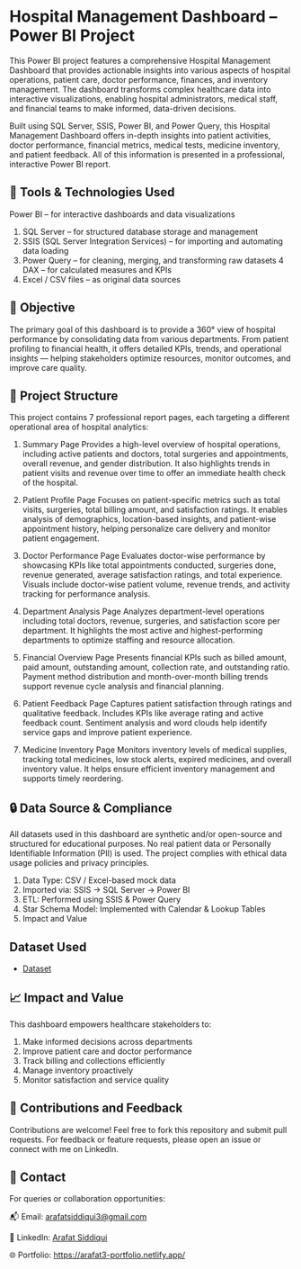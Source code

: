 # Hospital Management Dashboard – Power BI Project
This Power BI project features a comprehensive Hospital Management Dashboard that provides actionable insights into various aspects of hospital operations, patient care, doctor performance, finances, and inventory management. The dashboard transforms complex healthcare data into interactive visualizations, enabling hospital administrators, medical staff, and financial teams to make informed, data-driven decisions. 

Built using SQL Server, SSIS, Power BI, and Power Query, this Hospital Management Dashboard offers in-depth insights into patient activities, doctor performance, financial metrics, medical tests, medicine inventory, and patient feedback. All of this information is presented in a professional, interactive Power BI report.

## 🧩 Tools & Technologies Used
Power BI – for interactive dashboards and data visualizations

1. SQL Server – for structured database storage and management
2. SSIS (SQL Server Integration Services) – for importing and automating data loading
3. Power Query – for cleaning, merging, and transforming raw datasets
4 DAX – for calculated measures and KPIs
5. Excel / CSV files – as original data sources

## 🎯 Objective
The primary goal of this dashboard is to provide a 360° view of hospital performance by consolidating data from various departments. From patient profiling to financial health, it offers detailed KPIs, trends, and operational insights — helping stakeholders optimize resources, monitor outcomes, and improve care quality.

## 📁 Project Structure
This project contains 7 professional report pages, each targeting a different operational area of hospital analytics:

1. Summary Page
Provides a high-level overview of hospital operations, including active patients and doctors, total surgeries and appointments, overall revenue, and gender distribution. It also highlights trends in patient visits and revenue over time to offer an immediate health check of the hospital.

2. Patient Profile Page
Focuses on patient-specific metrics such as total visits, surgeries, total billing amount, and satisfaction ratings. It enables analysis of demographics, location-based insights, and patient-wise appointment history, helping personalize care delivery and monitor patient engagement.

3. Doctor Performance Page
Evaluates doctor-wise performance by showcasing KPIs like total appointments conducted, surgeries done, revenue generated, average satisfaction ratings, and total experience. Visuals include doctor-wise patient volume, revenue trends, and activity tracking for performance analysis.

4. Department Analysis Page
Analyzes department-level operations including total doctors, revenue, surgeries, and satisfaction score per department. It highlights the most active and highest-performing departments to optimize staffing and resource allocation.

5. Financial Overview Page
Presents financial KPIs such as billed amount, paid amount, outstanding amount, collection rate, and outstanding ratio. Payment method distribution and month-over-month billing trends support revenue cycle analysis and financial planning.

7. Patient Feedback Page
Captures patient satisfaction through ratings and qualitative feedback. Includes KPIs like average rating and active feedback count. Sentiment analysis and word clouds help identify service gaps and improve patient experience.

8. Medicine Inventory Page
Monitors inventory levels of medical supplies, tracking total medicines, low stock alerts, expired medicines, and overall inventory value. It helps ensure efficient inventory management and supports timely reordering.

## 🔒 Data Source & Compliance
All datasets used in this dashboard are synthetic and/or open-source and structured for educational purposes. No real patient data or Personally Identifiable Information (PII) is used. The project complies with ethical data usage policies and privacy principles.

1. Data Type: CSV / Excel-based mock data
2. Imported via: SSIS → SQL Server → Power BI
3. ETL: Performed using SSIS & Power Query
4. Star Schema Model: Implemented with Calendar & Lookup Tables
5. Impact and Value

## Dataset Used
- <a href="https://github.com/Arafat3-DA/Hospital-Management-Dashboard/tree/main/Data%20Source">Dataset<a/>

## 📈 Impact and Value
This dashboard empowers healthcare stakeholders to:

1. Make informed decisions across departments
2. Improve patient care and doctor performance
3. Track billing and collections efficiently
4. Manage inventory proactively
5. Monitor satisfaction and service quality

## 🤝 Contributions and Feedback
Contributions are welcome! Feel free to fork this repository and submit pull requests. For feedback or feature requests, please open an issue or connect with me on LinkedIn.

## 📧 Contact
For queries or collaboration opportunities:

📬 Email: arafatsiddiqui3@gmail.com

🔗 LinkedIn: <a href="https://www.linkedin.com/in/arafat-siddiqui/">Arafat Siddiqui<a/>

🌐 Portfolio: https://arafat3-portfolio.netlify.app/
